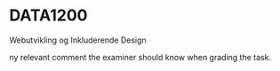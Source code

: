 # DATA1200
Webutvikling og Inkluderende Design

ny relevant comment the examiner should know when grading the task. 
